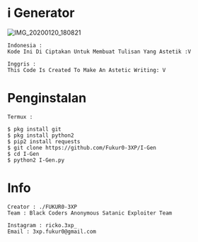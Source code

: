 # i Generator

![IMG_20200120_180821](https://user-images.githubusercontent.com/59508497/72722006-e7a6b800-3baf-11ea-91c5-dbc7ecc848a2.JPG)

```
Indonesia :
Kode Ini Di Ciptakan Untuk Membuat Tulisan Yang Astetik :V
```
```
Inggris : 
This Code Is Created To Make An Astetic Writing: V
```
# Penginstalan
```
Termux :

$ pkg install git
$ pkg install python2
$ pip2 install requests
$ git clone https://github.com/Fukur0-3XP/I-Gen
$ cd I-Gen
$ python2 I-Gen.py
```

# Info
```
Creator : ./FUKUR0-3XP
Team : Black Coders Anonymous Satanic Exploiter Team

Instagram : ricko.3xp_
Email : 3xp.fukur0@gmail.com
```
